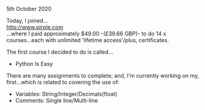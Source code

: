 5th October 2020 

Today, I joined...  
http://www.pirple.com  
...where I paid approximately $49.00 -(£39.66 GBP)- to do 14 x courses...each with unlimited 'lifetime access'/plus, certificates.

The first course I decided to do is called...  
- Python Is Easy    

There are many assignments to complete; and, I'm currently working on my, first...which is related to covering the use of:   
- Variables: String/Integer/Decimals(float)
- Comments: Single line/Multi-line
